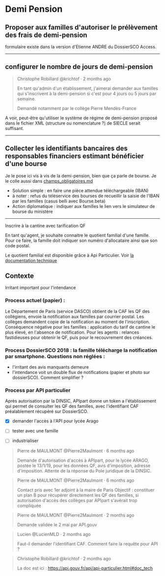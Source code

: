 # Demi Pension


## Proposer aux familles d'autoriser le prélèvement des frais de demi-pension

formulaire existe dans la version d'Etienne ANDRE du DossierSCO Access.

---

## configurer le nombre de jours de demi-pension

>  Christophe Robillard @krichtof · 2 months ago
> 
> En tant qu'admin d'un établissement, j'aimerai demander aux familles qui s'inscrivent à la demi-pension si c'est pour 4 jours ou 5 jours par semaine.
> 
> Demandé notamment par le collège Pierre Mendès-France

A voir, peut-être qu'utiliser le système de régime de demi-pension proposé dans le fichier XML (structure ou nomenclature ?) de SIECLE serait suffisant.

---

##  Collecter les identifiants bancaires des responsables financiers estimant bénéficier d'une bourse

Je le pose ici vis à vis de la demi-pension, bien que ça parle de bourse.
Je le colle aussi dans [champs_obligatoires.md](champs_obligatoires.md)

- Solution simple : en faire une pièce attendue téléchargeable (IBAN)
- à noter : refus du téléservice des bourses de recueillir la saisie de l'IBAN par les familles (casus belli avec Bourse.beta)
- Action diplomatique : indiquer aux familles le lien vers le simulateur de bourse du ministère


---

Inscrire à la cantine avec tarification QF


En tant qu'agent, je souhaite connaitre le quotient familial d'une famille.
Pour ce faire, la famille doit indiquer son numéro d'allocataire ainsi que son code postal.

Le quotient familial est disponible grâce à Api Particulier. Voir [la documentation technique](https://api.gouv.fr/api/api-particulier.html#doc_tech)



Contexte
--------

Irritant important pour l'intendance

### Process actuel (papier) : 
Le Département de Paris (service DASCO) obtient de la CAF les QF des collégiens, envoie la notification aux familles par courrier postal. Les collèges demandent copie de la notification au  moment de l'inscription. Conséquence négative pour les familles : application du tarif de cantine le plus élevé, en l'absence de notification. Pour les agents : relances fastidieuses pour obtenir le QF, puis pour le recouvrement des créances.

### Process DossierSCO 2018 : la famille télécharge la notification par smartphone. Questions non réglées :
- l'irritant des avis manquants demeure
- l'intendance voit un double flux de notifications (papier et photo sur dossierSCO). Comment simplifier  ?

### Process par API particulier
Après autorisation par la DINSIC, APIpart donne un token a l'établissement qui permet de consulter les QF des familles, avec l'identifiant CAF préalablement récupéré sur DossierSCO.

- [x] demander l'accès à l'API pour lycée Arago
- [ ] tester avec une famille
- [ ] industrialiser




>  Pierre de MAULMONT @Pierre2Maulmont · 6 months ago
> 
> Demande d'autorisation d'accès à APIpart, pour le lycée ARAGO, postée le 13/1/19, pour les données QF, avis d'imposition, adresse d'imposition. Attente de la réponse du Pole juridique de la DINSIC.


>  Pierre de MAULMONT @Pierre2Maulmont · 6 months ago
> 
> Contact pris avec 1er adjoint à la maire de Paris Objectif : constituer un plan B pour récupérer directement les QF des familles, si autorisation d'accès des collèges par APIpart s'avérait trop compliquée


>  Pierre de MAULMONT @Pierre2Maulmont  · 2 months ago
> 
> Demande validée le 2 mai par API.gouv


>  Lucien @LucienMLD · 2 months ago
> 
> Faut-il demander l'identifiant CAF. Comment faire la requête pour API ?


>  Christophe Robillard @krichtof · 2 months ago
> 
> La doc est ici : https://api.gouv.fr/api/api-particulier.html#doc_tech


